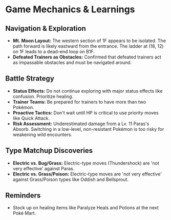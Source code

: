 # Game Mechanics & Learnings

## Navigation & Exploration
- **Mt. Moon Layout:** The western section of 1F appears to be isolated. The path forward is likely eastward from the entrance. The ladder at (18, 12) on 1F leads to a dead-end loop on B1F.
- **Defeated Trainers as Obstacles:** Confirmed that defeated trainers act as impassable obstacles and must be navigated around.

## Battle Strategy
- **Status Effects:** Do not continue exploring with major status effects like confusion. Prioritize healing.
- **Trainer Teams:** Be prepared for trainers to have more than two Pokémon.
- **Proactive Tactics:** Don't wait until HP is critical to use priority moves like Quick Attack.
- **Risk Assessment:** Underestimated damage from a Lv. 11 Paras's Absorb. Switching in a low-level, non-resistant Pokémon is too risky for weakening wild encounters.

## Type Matchup Discoveries
- **Electric vs. Bug/Grass:** Electric-type moves (Thundershock) are 'not very effective' against Paras.
- **Electric vs. Grass/Poison:** Electric-type moves are 'not very effective' against Grass/Poison types like Oddish and Bellsprout.

## Reminders
- Stock up on healing items like Paralyze Heals and Potions at the next Poké Mart.